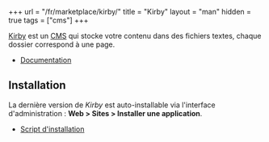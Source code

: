 +++
url = "/fr/marketplace/kirby/"
title = "Kirby"
layout = "man"
hidden = true
tags = ["cms"]
+++

[Kirby](https://getkirby.com) est un [CMS](https://fr.wikipedia.org/wiki/Syst%C3%A8me_de_gestion_de_contenu) qui stocke votre contenu dans des fichiers textes, chaque dossier correspond à une page.

- [Documentation](https://getkirby.com/docs/guide)

## Installation

La dernière version de *Kirby* est auto-installable via l'interface d'administration : **Web > Sites > Installer une application**.

- [Script d'installation](https://admin.alwaysdata.com/site/application/script/162/detail/)

